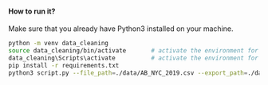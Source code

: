 #### How to run it?
Make sure that you already have Python3 installed on your machine.
```bash
python -m venv data_cleaning	
source data_cleaning/bin/activate		# activate the environment for Mac and Linux OR
data_cleaning\Scripts\activate			# activate the environment for Windows
pip install -r requirements.txt
python3 script.py --file_path=./data/AB_NYC_2019.csv --export_path=./data/file.csv
```

